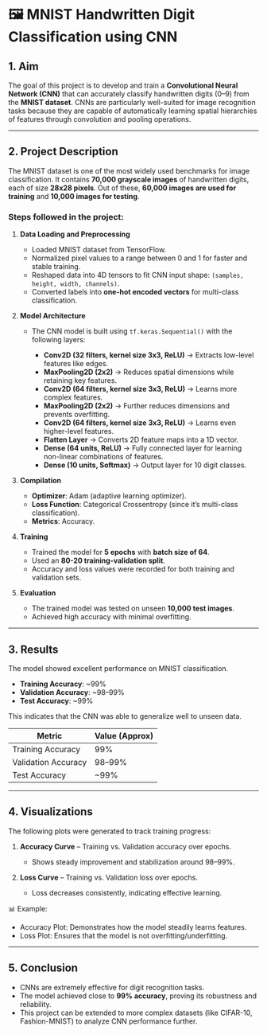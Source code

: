 # 🖼️ MNIST Handwritten Digit Classification using CNN

## **1. Aim**

The goal of this project is to develop and train a **Convolutional Neural Network (CNN)** that can accurately classify handwritten digits (0–9) from the **MNIST dataset**. CNNs are particularly well-suited for image recognition tasks because they are capable of automatically learning spatial hierarchies of features through convolution and pooling operations.

---

## **2. Project Description**

The MNIST dataset is one of the most widely used benchmarks for image classification. It contains **70,000 grayscale images** of handwritten digits, each of size **28x28 pixels**. Out of these, **60,000 images are used for training** and **10,000 images for testing**.

### **Steps followed in the project:**

1. **Data Loading and Preprocessing**

   * Loaded MNIST dataset from TensorFlow.
   * Normalized pixel values to a range between 0 and 1 for faster and stable training.
   * Reshaped data into 4D tensors to fit CNN input shape: `(samples, height, width, channels)`.
   * Converted labels into **one-hot encoded vectors** for multi-class classification.

2. **Model Architecture**

   * The CNN model is built using `tf.keras.Sequential()` with the following layers:

     * **Conv2D (32 filters, kernel size 3x3, ReLU)** → Extracts low-level features like edges.
     * **MaxPooling2D (2x2)** → Reduces spatial dimensions while retaining key features.
     * **Conv2D (64 filters, kernel size 3x3, ReLU)** → Learns more complex features.
     * **MaxPooling2D (2x2)** → Further reduces dimensions and prevents overfitting.
     * **Conv2D (64 filters, kernel size 3x3, ReLU)** → Learns even higher-level features.
     * **Flatten Layer** → Converts 2D feature maps into a 1D vector.
     * **Dense (64 units, ReLU)** → Fully connected layer for learning non-linear combinations of features.
     * **Dense (10 units, Softmax)** → Output layer for 10 digit classes.

3. **Compilation**

   * **Optimizer**: Adam (adaptive learning optimizer).
   * **Loss Function**: Categorical Crossentropy (since it’s multi-class classification).
   * **Metrics**: Accuracy.

4. **Training**

   * Trained the model for **5 epochs** with **batch size of 64**.
   * Used an **80-20 training-validation split**.
   * Accuracy and loss values were recorded for both training and validation sets.

5. **Evaluation**

   * The trained model was tested on unseen **10,000 test images**.
   * Achieved high accuracy with minimal overfitting.

---

## **3. Results**

The model showed excellent performance on MNIST classification.

* **Training Accuracy**: \~99%
* **Validation Accuracy**: \~98–99%
* **Test Accuracy**: \~99%

This indicates that the CNN was able to generalize well to unseen data.

| Metric              | Value (Approx) |
| ------------------- | -------------- |
| Training Accuracy   | 99%            |
| Validation Accuracy | 98–99%         |
| Test Accuracy       | \~99%          |

---

## **4. Visualizations**

The following plots were generated to track training progress:

1. **Accuracy Curve** – Training vs. Validation accuracy over epochs.

   * Shows steady improvement and stabilization around 98–99%.

2. **Loss Curve** – Training vs. Validation loss over epochs.

   * Loss decreases consistently, indicating effective learning.

📊 Example:

* Accuracy Plot: Demonstrates how the model steadily learns features.
* Loss Plot: Ensures that the model is not overfitting/underfitting.

---


## **5. Conclusion**

* CNNs are extremely effective for digit recognition tasks.
* The model achieved close to **99% accuracy**, proving its robustness and reliability.
* This project can be extended to more complex datasets (like CIFAR-10, Fashion-MNIST) to analyze CNN performance further.


